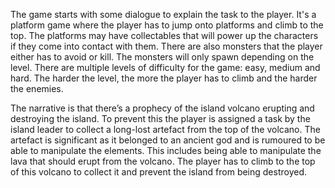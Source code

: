The game starts with some dialogue to explain the task to the player. It's a platform game where the player has to jump onto platforms and climb to the top. The platforms may have collectables that will power up the characters if they come into contact with them. There are also monsters that the player either has to avoid or kill. The monsters will only spawn depending on the level. There are multiple levels of difficulty for the game: easy, medium and hard. The harder the level, the more the player has to climb and the harder the enemies. 

The narrative is that there’s a prophecy of the island volcano erupting and destroying the island. To prevent this the player is assigned a task by the island leader to collect a long-lost artefact from the top of the volcano. The artefact is significant as it belonged to an ancient god and is rumoured to be able to manipulate the elements. This includes being able to manipulate the lava that should erupt from the volcano. The player has to climb to the top of this volcano to collect it and prevent the island from being destroyed.
